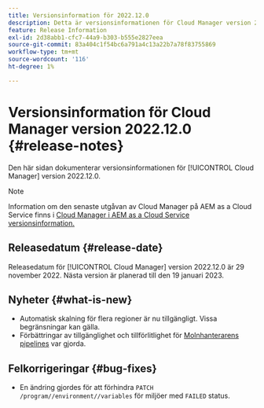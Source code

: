 ```yaml
---
title: Versionsinformation för 2022.12.0
description: Detta är versionsinformationen för Cloud Manager version 2022.12.0.
feature: Release Information
exl-id: 2d38abb1-cfc7-44a9-b303-b555e2827eea
source-git-commit: 83a404c1f54bc6a791a4c13a22b7a78f83755869
workflow-type: tm+mt
source-wordcount: '116'
ht-degree: 1%

---
```



# Versionsinformation för Cloud Manager version 2022.12.0 {#release-notes}

Den här sidan dokumenterar versionsinformationen för [!UICONTROL Cloud Manager] version 2022.12.0.

>[!NOTE]
>
>Information om den senaste utgåvan av Cloud Manager på AEM as a Cloud Service finns i [Cloud Manager i AEM as a Cloud Service versionsinformation.](https://experienceleague.adobe.com/docs/experience-manager-cloud-service/content/implementing/using-cloud-manager/release-notes-cloud-manager/release-notes-cm-current.html)

## Releasedatum {#release-date}

Releasedatum för [!UICONTROL Cloud Manager] version 2022.12.0 är 29 november 2022. Nästa version är planerad till den 19 januari 2023.

## Nyheter {#what-is-new}

* Automatisk skalning för flera regioner är nu tillgängligt. Vissa begränsningar kan gälla.
* Förbättringar av tillgänglighet och tillförlitlighet för [Molnhanterarens pipelines](/help/overview/ci-cd-pipelines.md) var gjorda.

## Felkorrigeringar {#bug-fixes}

* En ändring gjordes för att förhindra `PATCH /program//environment//variables` för miljöer med `FAILED` status.
